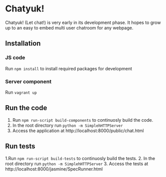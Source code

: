 # Chatyuk!

Chatyuk! (Let chat!) is very early in its development phase. It hopes to grow up to an easy to embed multi user chatroom for any webpage.

## Installation

### JS code

Run `npm install` to install required packages for development

### Server component

Run `vagrant up`

## Run the code

1. Run `npm run-script build-components` to continuosly build the code.
2. In the root directory run `python -m SimplehHTTPServer`
3. Access the application at http://localhost:8000/public/chat.html

## Run tests

1.Run `npm run-script build-tests` to continuosly build the tests.
2. In the root directory run `python -m SimplehHTTPServer`
3. Access the tests at http://localhost:8000/jasmine/SpecRunner.html
